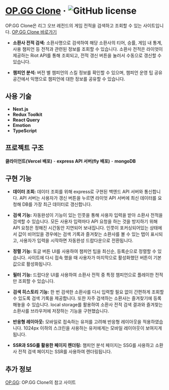 # [OP.GG Clone](https://opgg-clone-one.vercel.app) &middot; ![GitHub license](https://img.shields.io/badge/license-MIT-blue.svg)

OP.GG Clone은 리그 오브 레전드의 게임 전적을 검색하고 조회할 수 있는 사이트입니다. [OP.GG Clone 바로가기](https://opgg-clone-one.vercel.app)

- **소환사 전적 검색:** 소환사명으로 검색하여 해당 소환사의 티어, 승률, 게임 내 통계, 사용 챔피언 등 전적과 관련된 정보를 조회할 수 있습니다. 소환사 전적은 라이엇이 제공하는 Riot API를 통해 조회되고, 전적 갱신 버튼을 눌러서 수동으로 갱신할 수 있습니다.

- **챔피언 분석:** 버전 별 챔피언의 스킬 정보를 확인할 수 있으며, 챔피언 운영 팁 공유 공간에서 익명으로 챔피언에 대한 정보를 공유할 수 있습니다.

## 사용 기술

- **Next.js**
- **Redux Toolkit**
- **React Query**
- **Emotion**
- **TypeScript**

## 프로젝트 구조
**클라이언트(Vercel 배포)** - **express API 서버(fly 배포)** - **mongoDB**

## 구현 기능

- **데이터 조회:** 데이터 조회를 위해 express로 구현된 백엔드 API 서버와 통신합니다. API 서버는 사용자가 갱신 버튼을 누르면 라이엇 API 서버에 최신 데이터를 요청해 DB를 가장 최근 데이터로 갱신합니다.

- **검색 기능:** 자동완성이 기능이 있는 인풋을 통해 사용자 입력을 받아 소환사 전적을 검색할 수 있습니다. 모든 사용자 입력마다 API 요청을 하는 것을 방지하기 위해 API 요청은 정해진 시간동안 지연되어 보내집니다. 인풋이 포커싱되어있는 상태에서 값이 비어있을 경우에는 검색 기록과 즐겨찾는 소환사를 볼 수 있는 탭이 표시되고, 사용자가 입력을 시작하면 자동완성 드랍다운으로 전환됩니다.

- **정렬 기능:** 토글 버튼 UI를 사용하여 챔피언 팁을 최신순, 등록순으로 정렬할 수 있습니다. 사이트에 다시 접속 했을 때 사용자가 마지막으로 활성화했던 버튼이 기본값으로 활성화됩니다.

- **필터 기능:** 드랍다운 UI를 사용하여 소환사 전적 중 특정 챔피언으로 플레이한 전적만 조회할 수 있습니다.

- **검색 히스토리 기능:** 한 번 검색한 소환사를 다시 입력할 필요 없이 간편하게 조회할 수 있도록 검색 기록을 제공합니다. 또한 자주 검색하는 소환사는 즐겨찾기에 등록해놓을 수 있습니다. local storage를 활용하여 소환사 전적 검색 결과와 즐겨찾는 소환사를 브라우저에 저장하는 기능을 구현했습니다. 

- **반응형 레이아웃:** 모바일로 접속하는 유저를 고려해 반응형 레이아웃을 적용하였습니다. 1024px 이하의 스크린을 사용하는 유저에게는 모바일 레이아웃이 보여지게 됩니다.

- **SSR과 SSG를 활용한 페이지 렌더링:** 챔피언 분석 페이지는 SSG를 사용하고 소환사 전적 검색 페이지는 SSR를 사용하여 렌더링됩니다.

## 추가 정보
[OP.GG](https://op.gg): OP.GG Clone의 참고 사이트
